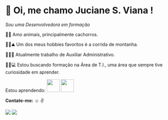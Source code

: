 # 👋 Oi, me chamo Juciane S. Viana !
_Sou uma Desenvolvedora em formação_



💟🐶 Amo animais, principalmente cachorros.

🏃‍♀️⛰️ Um dos meus hobbies favoritos é a corrida de montanha.

👩‍💼👜 Atualmente trabalho de Auxiliar Administrativo.

👩‍💻💻 Estou buscando formação na Área de T.I., uma área que sempre tive curiosidade em aprender.

Estou aprendendo: 
<img src="https://cdn.jsdelivr.net/gh/devicons/devicon@latest/icons/git/git-plain-wordmark.svg" width="40"/>
<img src="https://cdn.jsdelivr.net/gh/devicons/devicon@latest/icons/github/github-original-wordmark.svg" width="40"/>
          



**Contate-me:** ☺️ :v:

<a href="https://instagram.com/ju._viana" target="_blank"><img loading="lazy" src="https://img.shields.io/badge/-Instagram-%23E4405F?style=for-the-badge&logo=instagram&logoColor=white" target="_blank"></a>  <a href="https://www.linkedin.com/in/jucianeviana" target="_blank"><img loading="lazy" src="https://img.shields.io/badge/-LinkedIn-%230077B5?style=for-the-badge&logo=linkedin&logoColor=white" target="_blank"></a>   



<!---
jucianesviana/jucianesviana is a ✨ special ✨ repository because its `README.md` (this file) appears on your GitHub profile.
You can click the Preview link to take a look at your changes.
--->
